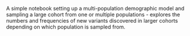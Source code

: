 A simple notebook setting up a multi-population demographic model and sampling a large cohort from one or multiple populations - explores the numbers and frequencies of new variants discovered in larger cohorts depending on which population is sampled from.
